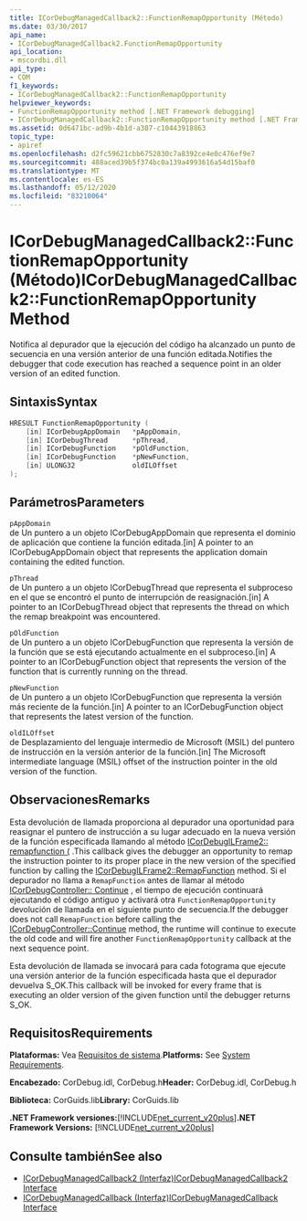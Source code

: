 ```yaml
---
title: ICorDebugManagedCallback2::FunctionRemapOpportunity (Método)
ms.date: 03/30/2017
api_name:
- ICorDebugManagedCallback2.FunctionRemapOpportunity
api_location:
- mscordbi.dll
api_type:
- COM
f1_keywords:
- ICorDebugManagedCallback2::FunctionRemapOpportunity
helpviewer_keywords:
- FunctionRemapOpportunity method [.NET Framework debugging]
- ICorDebugManagedCallback2::FunctionRemapOpportunity method [.NET Framework debugging]
ms.assetid: 0d6471bc-ad9b-4b1d-a307-c10443918863
topic_type:
- apiref
ms.openlocfilehash: d2fc59621cbb6752830c7a8392ce4e0c476ef9e7
ms.sourcegitcommit: 488aced39b5f374bc0a139a4993616a54d15baf0
ms.translationtype: MT
ms.contentlocale: es-ES
ms.lasthandoff: 05/12/2020
ms.locfileid: "83210064"
---
```

# <a name="icordebugmanagedcallback2functionremapopportunity-method"></a><span data-ttu-id="84712-102">ICorDebugManagedCallback2::FunctionRemapOpportunity (Método)</span><span class="sxs-lookup"><span data-stu-id="84712-102">ICorDebugManagedCallback2::FunctionRemapOpportunity Method</span></span>
<span data-ttu-id="84712-103">Notifica al depurador que la ejecución del código ha alcanzado un punto de secuencia en una versión anterior de una función editada.</span><span class="sxs-lookup"><span data-stu-id="84712-103">Notifies the debugger that code execution has reached a sequence point in an older version of an edited function.</span></span>  
  
## <a name="syntax"></a><span data-ttu-id="84712-104">Sintaxis</span><span class="sxs-lookup"><span data-stu-id="84712-104">Syntax</span></span>  
  
```cpp  
HRESULT FunctionRemapOpportunity (  
    [in] ICorDebugAppDomain   *pAppDomain,  
    [in] ICorDebugThread      *pThread,  
    [in] ICorDebugFunction    *pOldFunction,  
    [in] ICorDebugFunction    *pNewFunction,  
    [in] ULONG32              oldILOffset  
);  
```  
  
## <a name="parameters"></a><span data-ttu-id="84712-105">Parámetros</span><span class="sxs-lookup"><span data-stu-id="84712-105">Parameters</span></span>  
 `pAppDomain`  
 <span data-ttu-id="84712-106">de Un puntero a un objeto ICorDebugAppDomain que representa el dominio de aplicación que contiene la función editada.</span><span class="sxs-lookup"><span data-stu-id="84712-106">[in] A pointer to an ICorDebugAppDomain object that represents the application domain containing the edited function.</span></span>  
  
 `pThread`  
 <span data-ttu-id="84712-107">de Un puntero a un objeto ICorDebugThread que representa el subproceso en el que se encontró el punto de interrupción de reasignación.</span><span class="sxs-lookup"><span data-stu-id="84712-107">[in] A pointer to an ICorDebugThread object that represents the thread on which the remap breakpoint was encountered.</span></span>  
  
 `pOldFunction`  
 <span data-ttu-id="84712-108">de Un puntero a un objeto ICorDebugFunction que representa la versión de la función que se está ejecutando actualmente en el subproceso.</span><span class="sxs-lookup"><span data-stu-id="84712-108">[in] A pointer to an ICorDebugFunction object that represents the version of the function that is currently running on the thread.</span></span>  
  
 `pNewFunction`  
 <span data-ttu-id="84712-109">de Un puntero a un objeto ICorDebugFunction que representa la versión más reciente de la función.</span><span class="sxs-lookup"><span data-stu-id="84712-109">[in] A pointer to an ICorDebugFunction object that represents the latest version of the function.</span></span>  
  
 `oldILOffset`  
 <span data-ttu-id="84712-110">de Desplazamiento del lenguaje intermedio de Microsoft (MSIL) del puntero de instrucción en la versión anterior de la función.</span><span class="sxs-lookup"><span data-stu-id="84712-110">[in] The Microsoft intermediate language (MSIL) offset of the instruction pointer in the old version of the function.</span></span>  
  
## <a name="remarks"></a><span data-ttu-id="84712-111">Observaciones</span><span class="sxs-lookup"><span data-stu-id="84712-111">Remarks</span></span>  
 <span data-ttu-id="84712-112">Esta devolución de llamada proporciona al depurador una oportunidad para reasignar el puntero de instrucción a su lugar adecuado en la nueva versión de la función especificada llamando al método [ICorDebugILFrame2:: remapfunction (](icordebugilframe2-remapfunction-method.md) .</span><span class="sxs-lookup"><span data-stu-id="84712-112">This callback gives the debugger an opportunity to remap the instruction pointer to its proper place in the new version of the specified function by calling the [ICorDebugILFrame2::RemapFunction](icordebugilframe2-remapfunction-method.md) method.</span></span> <span data-ttu-id="84712-113">Si el depurador no llama a `RemapFunction` antes de llamar al método [ICorDebugController:: Continue](icordebugcontroller-continue-method.md) , el tiempo de ejecución continuará ejecutando el código antiguo y activará otra `FunctionRemapOpportunity` devolución de llamada en el siguiente punto de secuencia.</span><span class="sxs-lookup"><span data-stu-id="84712-113">If the debugger does not call `RemapFunction` before calling the [ICorDebugController::Continue](icordebugcontroller-continue-method.md) method, the runtime will continue to execute the old code and will fire another `FunctionRemapOpportunity` callback at the next sequence point.</span></span>  
  
 <span data-ttu-id="84712-114">Esta devolución de llamada se invocará para cada fotograma que ejecute una versión anterior de la función especificada hasta que el depurador devuelva S_OK.</span><span class="sxs-lookup"><span data-stu-id="84712-114">This callback will be invoked for every frame that is executing an older version of the given function until the debugger returns S_OK.</span></span>  
  
## <a name="requirements"></a><span data-ttu-id="84712-115">Requisitos</span><span class="sxs-lookup"><span data-stu-id="84712-115">Requirements</span></span>  
 <span data-ttu-id="84712-116">**Plataformas:** Vea [Requisitos de sistema](../../get-started/system-requirements.md).</span><span class="sxs-lookup"><span data-stu-id="84712-116">**Platforms:** See [System Requirements](../../get-started/system-requirements.md).</span></span>  
  
 <span data-ttu-id="84712-117">**Encabezado:** CorDebug.idl, CorDebug.h</span><span class="sxs-lookup"><span data-stu-id="84712-117">**Header:** CorDebug.idl, CorDebug.h</span></span>  
  
 <span data-ttu-id="84712-118">**Biblioteca:** CorGuids.lib</span><span class="sxs-lookup"><span data-stu-id="84712-118">**Library:** CorGuids.lib</span></span>  
  
 <span data-ttu-id="84712-119">**.NET Framework versiones:**[!INCLUDE[net_current_v20plus](../../../../includes/net-current-v20plus-md.md)]</span><span class="sxs-lookup"><span data-stu-id="84712-119">**.NET Framework Versions:** [!INCLUDE[net_current_v20plus](../../../../includes/net-current-v20plus-md.md)]</span></span>  
  
## <a name="see-also"></a><span data-ttu-id="84712-120">Consulte también</span><span class="sxs-lookup"><span data-stu-id="84712-120">See also</span></span>

- [<span data-ttu-id="84712-121">ICorDebugManagedCallback2 (Interfaz)</span><span class="sxs-lookup"><span data-stu-id="84712-121">ICorDebugManagedCallback2 Interface</span></span>](icordebugmanagedcallback2-interface.md)
- [<span data-ttu-id="84712-122">ICorDebugManagedCallback (Interfaz)</span><span class="sxs-lookup"><span data-stu-id="84712-122">ICorDebugManagedCallback Interface</span></span>](icordebugmanagedcallback-interface.md)

